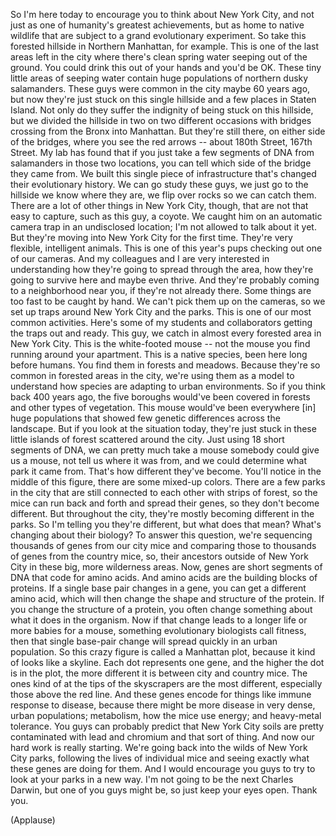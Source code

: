 
So I&#39;m here today to encourage
you to think about New York City,
and not just as one
of humanity&#39;s greatest achievements,
but as home to native wildlife
that are subject to a grand
evolutionary experiment.
So take this forested hillside
in Northern Manhattan, for example.
This is one of the last areas
left in the city
where there&#39;s clean spring water
seeping out of the ground.
You could drink this
out of your hands and you&#39;d be OK.
These tiny little areas of seeping water
contain huge populations
of northern dusky salamanders.
These guys were common in the city
maybe 60 years ago,
but now they&#39;re just stuck
on this single hillside
and a few places in Staten Island.
Not only do they suffer the indignity
of being stuck on this hillside,
but we divided the hillside in two
on two different occasions
with bridges crossing
from the Bronx into Manhattan.
But they&#39;re still there,
on either side of the bridges,
where you see the red arrows --
about 180th Street, 167th Street.
My lab has found that if you just take
a few segments of DNA
from salamanders in those two locations,
you can tell which side
of the bridge they came from.
We built this single piece
of infrastructure
that&#39;s changed their evolutionary history.
We can go study these guys,
we just go to the hillside
we know where they are,
we flip over rocks so we can catch them.
There are a lot of other things
in New York City, though,
that are not that easy to capture,
such as this guy, a coyote.
We caught him on an automatic camera trap
in an undisclosed location;
I&#39;m not allowed to talk about it yet.
But they&#39;re moving into New York City
for the first time.
They&#39;re very flexible,
intelligent animals.
This is one of this year&#39;s pups
checking out one of our cameras.
And my colleagues and I
are very interested in understanding
how they&#39;re going to spread
through the area,
how they&#39;re going to survive here
and maybe even thrive.
And they&#39;re probably coming
to a neighborhood near you,
if they&#39;re not already there.
Some things are too fast
to be caught by hand.
We can&#39;t pick them up on the cameras,
so we set up traps
around New York City and the parks.
This is one of our most common activities.
Here&#39;s some of my students
and collaborators
getting the traps out and ready.
This guy, we catch in almost
every forested area in New York City.
This is the white-footed mouse --
not the mouse you find
running around your apartment.
This is a native species,
been here long before humans.
You find them in forests and meadows.
Because they&#39;re so common
in forested areas in the city,
we&#39;re using them as a model
to understand how species are adapting
to urban environments.
So if you think back 400 years ago,
the five boroughs would&#39;ve been covered
in forests and other types of vegetation.
This mouse would&#39;ve been everywhere
[in] huge populations
that showed few genetic differences
across the landscape.
But if you look at the situation today,
they&#39;re just stuck in these little islands
of forest scattered around the city.
Just using 18 short segments of DNA,
we can pretty much take a mouse
somebody could give us a mouse,
not tell us where it was from,
and we could determine
what park it came from.
That&#39;s how different they&#39;ve become.
You&#39;ll notice in the middle
of this figure,
there are some mixed-up colors.
There are a few parks in the city
that are still connected to each other
with strips of forest,
so the mice can run back and forth
and spread their genes,
so they don&#39;t become different.
But throughout the city, they&#39;re mostly
becoming different in the parks.
So I&#39;m telling you they&#39;re different,
but what does that mean?
What&#39;s changing about their biology?
To answer this question,
we&#39;re sequencing thousands
of genes from our city mice
and comparing those to thousands
of genes from the country mice,
so, their ancestors
outside of New York City
in these big, more wilderness areas.
Now, genes are short segments of DNA
that code for amino acids.
And amino acids are
the building blocks of proteins.
If a single base pair changes in a gene,
you can get a different amino acid,
which will then change the shape
and structure of the protein.
If you change the structure of a protein,
you often change something
about what it does in the organism.
Now if that change leads to a longer
life or more babies for a mouse,
something evolutionary
biologists call fitness,
then that single base-pair change
will spread quickly
in an urban population.
So this crazy figure
is called a Manhattan plot,
because it kind of looks like a skyline.
Each dot represents one gene,
and the higher the dot is in the plot,
the more different it is
between city and country mice.
The ones kind of at the tips
of the skyscrapers are the most different,
especially those above the red line.
And these genes encode for things
like immune response to disease,
because there might be more disease
in very dense, urban populations;
metabolism, how the mice use energy;
and heavy-metal tolerance.
You guys can probably predict
that New York City soils
are pretty contaminated
with lead and chromium
and that sort of thing.
And now our hard work is really starting.
We&#39;re going back into the wilds
of New York City parks,
following the lives of individual mice
and seeing exactly
what these genes are doing for them.
And I would encourage you guys
to try to look at your parks in a new way.
I&#39;m not going to be
the next Charles Darwin,
but one of you guys might be,
so just keep your eyes open.
Thank you.

(Applause)

